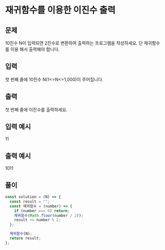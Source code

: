 # 재귀함수를 이용한 이진수 출력

## 문제

10진수 N이 입력되면 2진수로 변환하여 출력하는 프로그램을 작성하세요. 단 재귀함수를 이용 해서 출력해야 합니다.

## 입력

첫 번째 줄에 10진수 N(1<=N<=1,000)이 주어집니다.

## 출력

첫 번째 줄에 이진수를 출력하세요.

## 입력 예시

11

## 출력 예시

1011

## 풀이

```javascript
const solution = (N) => {
  const result = "";
  const 재귀함수 = (number) => {
    if (number === 0) return;
    재귀함수(Math.floor(number / 2));
    result += number % 2;
  };

  재귀함수(N);
  return result;
};
```
